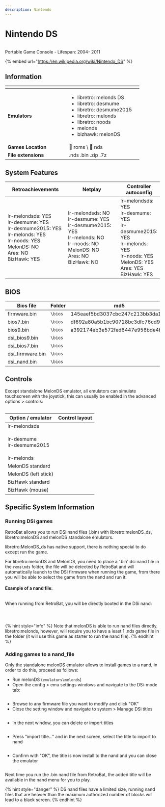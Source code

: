 ```yaml
---
description: Nintendo
---
```


# Nintendo DS

<div align="left"><figure><img src="https://raw.githubusercontent.com/fabricecaruso/es-theme-carbon/master/art/logos/nds.svg" alt=""><figcaption></figcaption></figure></div>

Portable Game Console - Lifespan: 2004- 2011

{% embed url="https://en.wikipedia.org/wiki/Nintendo_DS" %}

## Information

<table data-header-hidden><thead><tr><th width="184"></th><th></th><th data-hidden></th></tr></thead><tbody><tr><td><strong>Emulators</strong></td><td><ul><li>libretro: melonds DS</li><li>libretro: desmume</li><li>libretro: desmume2015</li><li>libretro: melonds</li><li>libretro: noods</li><li>melonds</li><li>bizhawk: melonDS</li></ul></td><td></td></tr><tr><td><strong>Games Location</strong></td><td><span data-gb-custom-inline data-tag="emoji" data-code="1f4c1">📁</span> roms \ <span data-gb-custom-inline data-tag="emoji" data-code="1f4c2">📂</span> nds</td><td></td></tr><tr><td><strong>File extensions</strong></td><td>.nds .bin .zip .7z</td><td></td></tr></tbody></table>

## System Features

<table><thead><tr><th width="256">Retroachievements</th><th width="243">Netplay</th><th>Controller autoconfig</th></tr></thead><tbody><tr><td>lr-melondsds: YES<br>lr-desmume: YES<br>lr-desmume2015: YES<br>lr-melonds: YES<br>lr-noods: YES<br>MelonDS: NO<br>Ares: NO<br>BizHawk: YES</td><td>lr-melondsds: NO<br>lr-desmume: YES<br>lr-desmume2015: YES<br>lr-melonds: NO<br>lr-noods: NO<br>MelonDS: NO<br>Ares: NO<br>BizHawk: NO</td><td>lr-melondsds: YES<br>lr-desmume: YES<br>lr-desmume2015: YES<br>lr-melonds: YES<br>lr-noods: YES<br>MelonDS: YES<br>Ares: YES<br>BizHawk: YES</td></tr></tbody></table>

## BIOS

<table><thead><tr><th width="187">Bios file</th><th width="98">Folder</th><th>md5</th></tr></thead><tbody><tr><td>firmware.bin</td><td><code>\bios</code></td><td>145eaef5bd3037cbc247c213bb3da1b3</td></tr><tr><td>bios7.bin</td><td><code>\bios</code></td><td>df692a80a5b1bc90728bc3dfc76cd948</td></tr><tr><td>bios9.bin</td><td><code>\bios</code></td><td>a392174eb3e572fed6447e956bde4b25</td></tr><tr><td>dsi_bios9.bin</td><td><code>\bios</code></td><td></td></tr><tr><td>dsi_bios7.bin</td><td><code>\bios</code></td><td></td></tr><tr><td>dsi_firmware.bin</td><td><code>\bios</code></td><td></td></tr><tr><td>dsi_nand.bin</td><td><code>\bios</code></td><td></td></tr></tbody></table>

## Controls

Except standalone MelonDS emulator, all emulators can simulate touchscreen with the joystick, this can usually be enabled in the advanced options > controls:

<div align="left"><figure><img src="https://i.imgur.com/2BUwdga.png" alt=""><figcaption></figcaption></figure></div>

| Option / emulator                   | Control layout                                                                                                                                         |
| ----------------------------------- | ------------------------------------------------------------------------------------------------------------------------------------------------------ |
| lr-melondsds                        | <img src="https://github.com/RetroBat-Official/retrobat-tattoos/blob/main/default/nds_melondsds.png?raw=true" alt="" data-size="original">             |
| <p>lr-desmume<br>lr-desmume2015</p> | <img src="https://github.com/RetroBat-Official/retrobat-tattoos/blob/main/default/nds.png?raw=true" alt="" data-size="original">                       |
| lr-melonds                          | <img src="https://github.com/RetroBat-Official/retrobat-tattoos/blob/main/default/nds_melonds.png?raw=true" alt="" data-size="original">               |
| MelonDS standard                    | <img src="https://github.com/RetroBat-Official/retrobat-tattoos/blob/main/default/nds_melonds_standalone.png?raw=true" alt="" data-size="original">    |
| MelonDS (left stick)                | <img src="https://github.com/RetroBat-Official/retrobat-tattoos/blob/main/default/nds_melonds_standalone_ls.png?raw=true" alt="" data-size="original"> |
| BizHawk standard                    | <img src="https://github.com/RetroBat-Official/retrobat-tattoos/blob/main/default/nds_bizhawk.png?raw=true" alt="" data-size="original">               |
| BizHawk (mouse)                     | <img src="https://github.com/RetroBat-Official/retrobat-tattoos/blob/main/default/nds_bizhawk_mouse.png?raw=true" alt="" data-size="original">         |

## Specific System Information

### Running DSi games

RetroBat allows you to run DSi nand files (.bin) with libretro:melonDS\_ds, libretro:melonDS and melonDS standalone emulators.

libretro:MelonDS\_ds has native support, there is nothing special to do except run the game.

For libretro:melonDS and MelonDS, you need to place a '.bin' dsi nand file in the `roms\nds` folder, the file will be detected by RetroBat and will automatically launch to the DSi firmware when running the game, from there you will be able to select the game from the nand and run it:

#### Example of a nand file:

<div align="left"><figure><img src="https://i.imgur.com/gzpnw8S.png" alt=""><figcaption></figcaption></figure></div>

When running from RetroBat, you will be directly booted in the DSi nand:

<div align="left"><figure><img src="https://i.imgur.com/m2XG9ZQ.png" alt=""><figcaption></figcaption></figure></div>

<div align="left"><figure><img src="https://i.imgur.com/CUHgynR.png" alt=""><figcaption></figcaption></figure></div>

<figure><img src="https://i.imgur.com/sPQNh6q.png" alt=""><figcaption></figcaption></figure>

{% hint style="info" %}
Note that melonDS is able to run nand files directly, libretro:melonds, however, will require you to have a least 1 .nds game file in the folder (it will use this game as starter to run the nand file).
{% endhint %}

### Adding games to a nand\_file

Only the standalone melonDS emulator allows to install games to a nand, in order to do this, proceed as follows:

* Run melonDS (`emulators\melonds`)
* Open the config > emu settings windows and navigate to the DSi-mode tab:

<div align="left"><figure><img src="https://i.imgur.com/KlcN2nS.png" alt=""><figcaption></figcaption></figure></div>

* Browse to any firmware file you want to modify and click "OK"
* Close the setting window and navigate to system > Manage DSi titles

<div align="left"><figure><img src="https://i.imgur.com/z8t4zHy.png" alt=""><figcaption></figcaption></figure></div>

* In the next window, you can delete or import titles

<div align="left"><figure><img src="https://i.imgur.com/1Y5RUtd.png" alt=""><figcaption></figcaption></figure></div>

* Press "import title..." and in the next screen, select the title to import to nand

<div align="left"><figure><img src="https://i.imgur.com/tGcMnSu.png" alt=""><figcaption></figcaption></figure></div>

* Confirm with "OK", the title is now install to the nand and you can close the emulator

<div align="left"><figure><img src="https://i.imgur.com/goIa0vj.png" alt=""><figcaption></figcaption></figure></div>

Next time you run the .bin nand file from RetroBat, the added title will be available in the nand menu for you to play.



{% hint style="danger" %}
DS nand files have a limited size, running nand files that are heavier than the maximum authorized number of blocks will lead to a black screen.
{% endhint %}
